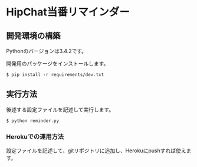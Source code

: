 # HipChat当番リマインダー

## 開発環境の構築

Pythonのバージョンは3.4.2です。

開発用のパッケージをインストールします。

```
$ pip install -r requirements/dev.txt
```

## 実行方法

後述する設定ファイルを記述して実行します。

```
$ python reminder.py
```

### Herokuでの運用方法

設定ファイルを記述して、gitリポジトリに追加し、Herokuにpushすれば使えます。
